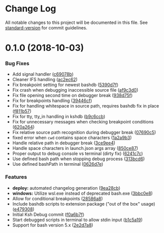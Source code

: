 # Change Log

All notable changes to this project will be documented in this file. See [standard-version](https://github.com/conventional-changelog/standard-version) for commit guidelines.

<a name="0.1.0"></a>
# 0.1.0 (2018-10-03)


### Bug Fixes

* Add signal handler ([c69078b](https://github.com/rogalmic/vscode-ksh-debug/commit/c69078b))
* Cleaner IFS handling ([ac2ec62](https://github.com/rogalmic/vscode-ksh-debug/commit/ac2ec62))
* Fix breakpoint setting for newest bashdb ([5390d7f](https://github.com/rogalmic/vscode-ksh-debug/commit/5390d7f))
* Fix crash when debugging inaccessible source file ([af9c3d0](https://github.com/rogalmic/vscode-ksh-debug/commit/af9c3d0))
* Fix file opening second time on debugger break ([938d75f](https://github.com/rogalmic/vscode-ksh-debug/commit/938d75f))
* Fix for breakpoints handling ([39446cf](https://github.com/rogalmic/vscode-ksh-debug/commit/39446cf))
* Fix for handling whitespace in source path, requires bashdb fix in place ([f811b57](https://github.com/rogalmic/vscode-ksh-debug/commit/f811b57))
* Fix for tty, tty_in handling in kshdb ([b9c6ccb](https://github.com/rogalmic/vscode-ksh-debug/commit/b9c6ccb))
* Fix for unnecessary messages when checking breakpoint conditions ([620a264](https://github.com/rogalmic/vscode-ksh-debug/commit/620a264))
* Fix relative source path recognition during debugger break ([07690c5](https://github.com/rogalmic/vscode-ksh-debug/commit/07690c5))
* fixed error when `cwd` contains space characters ([1a2a9b3](https://github.com/rogalmic/vscode-ksh-debug/commit/1a2a9b3))
* Handle relative path in debugger break ([3ce9ee4](https://github.com/rogalmic/vscode-ksh-debug/commit/3ce9ee4))
* Handle space characters in launch.json args array ([850ce87](https://github.com/rogalmic/vscode-ksh-debug/commit/850ce87))
* Proper output to debug console vs terminal (dirty fix) ([6241c7c](https://github.com/rogalmic/vscode-ksh-debug/commit/6241c7c))
* Use defined bash path when stopping debug process ([313bcd6](https://github.com/rogalmic/vscode-ksh-debug/commit/313bcd6))
* Use defined bashPath in terminal ([0626d7e](https://github.com/rogalmic/vscode-ksh-debug/commit/0626d7e))


### Features

* **deploy:** automated changelog generation ([9ea28cb](https://github.com/rogalmic/vscode-ksh-debug/commit/9ea28cb))
* **windows:** Utilize wsl.exe instead of deprecated bash.exe ([3bbc0e8](https://github.com/rogalmic/vscode-ksh-debug/commit/3bbc0e8))
* Allow for conditional breakpoints ([28586a8](https://github.com/rogalmic/vscode-ksh-debug/commit/28586a8))
* Include bashdb scripts to extension package ("out of the box" usage) ([e479308](https://github.com/rogalmic/vscode-ksh-debug/commit/e479308))
* Initial Ksh Debug commit ([f0a6b7f](https://github.com/rogalmic/vscode-ksh-debug/commit/f0a6b7f))
* Start debugged scripts in terminal to allow stdin input ([b1c5a19](https://github.com/rogalmic/vscode-ksh-debug/commit/b1c5a19))
* Support for bash version 5.x ([2e2d7a8](https://github.com/rogalmic/vscode-ksh-debug/commit/2e2d7a8))
